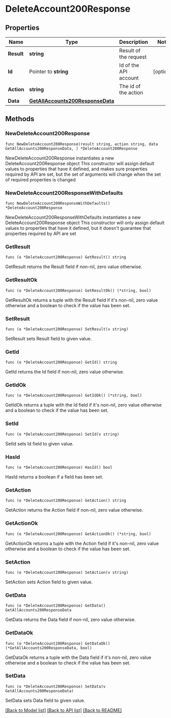 # DeleteAccount200Response

## Properties

Name | Type | Description | Notes
------------ | ------------- | ------------- | -------------
**Result** | **string** | Result of the request | 
**Id** | Pointer to **string** | Id of the API account | [optional] 
**Action** | **string** | The id of the action | 
**Data** | [**GetAllAccounts200ResponseData**](GetAllAccounts200ResponseData.md) |  | 

## Methods

### NewDeleteAccount200Response

`func NewDeleteAccount200Response(result string, action string, data GetAllAccounts200ResponseData, ) *DeleteAccount200Response`

NewDeleteAccount200Response instantiates a new DeleteAccount200Response object
This constructor will assign default values to properties that have it defined,
and makes sure properties required by API are set, but the set of arguments
will change when the set of required properties is changed

### NewDeleteAccount200ResponseWithDefaults

`func NewDeleteAccount200ResponseWithDefaults() *DeleteAccount200Response`

NewDeleteAccount200ResponseWithDefaults instantiates a new DeleteAccount200Response object
This constructor will only assign default values to properties that have it defined,
but it doesn't guarantee that properties required by API are set

### GetResult

`func (o *DeleteAccount200Response) GetResult() string`

GetResult returns the Result field if non-nil, zero value otherwise.

### GetResultOk

`func (o *DeleteAccount200Response) GetResultOk() (*string, bool)`

GetResultOk returns a tuple with the Result field if it's non-nil, zero value otherwise
and a boolean to check if the value has been set.

### SetResult

`func (o *DeleteAccount200Response) SetResult(v string)`

SetResult sets Result field to given value.


### GetId

`func (o *DeleteAccount200Response) GetId() string`

GetId returns the Id field if non-nil, zero value otherwise.

### GetIdOk

`func (o *DeleteAccount200Response) GetIdOk() (*string, bool)`

GetIdOk returns a tuple with the Id field if it's non-nil, zero value otherwise
and a boolean to check if the value has been set.

### SetId

`func (o *DeleteAccount200Response) SetId(v string)`

SetId sets Id field to given value.

### HasId

`func (o *DeleteAccount200Response) HasId() bool`

HasId returns a boolean if a field has been set.

### GetAction

`func (o *DeleteAccount200Response) GetAction() string`

GetAction returns the Action field if non-nil, zero value otherwise.

### GetActionOk

`func (o *DeleteAccount200Response) GetActionOk() (*string, bool)`

GetActionOk returns a tuple with the Action field if it's non-nil, zero value otherwise
and a boolean to check if the value has been set.

### SetAction

`func (o *DeleteAccount200Response) SetAction(v string)`

SetAction sets Action field to given value.


### GetData

`func (o *DeleteAccount200Response) GetData() GetAllAccounts200ResponseData`

GetData returns the Data field if non-nil, zero value otherwise.

### GetDataOk

`func (o *DeleteAccount200Response) GetDataOk() (*GetAllAccounts200ResponseData, bool)`

GetDataOk returns a tuple with the Data field if it's non-nil, zero value otherwise
and a boolean to check if the value has been set.

### SetData

`func (o *DeleteAccount200Response) SetData(v GetAllAccounts200ResponseData)`

SetData sets Data field to given value.



[[Back to Model list]](../README.md#documentation-for-models) [[Back to API list]](../README.md#documentation-for-api-endpoints) [[Back to README]](../README.md)


